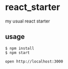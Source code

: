 # react_starter
my usual react starter

## usage

```text
$ npm install
$ npm start

open http://localhost:3000
```
